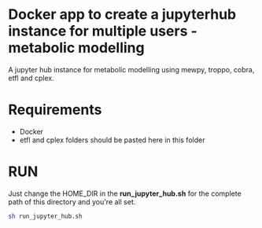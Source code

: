 # Docker app to create a jupyterhub instance for multiple users - metabolic modelling
A jupyter hub instance for metabolic modelling using mewpy, troppo, cobra, etfl and cplex. 

# Requirements
- Docker
- etfl and cplex folders should be pasted here in this folder

# RUN

Just change the HOME_DIR in the **run_jupyter_hub.sh** for the complete path of this directory and you're all set.

```bash
sh run_jupyter_hub.sh
```
